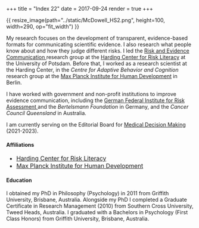 +++
title = "Index 22"
date = 2017-09-24
render = true
+++

<div class="divfr">
{{ resize_image(path="../static/McDowell_HS2.png", height=100, width=290, op="fit_width") }}
<!-- <img src="/McDowell_HS.png" /> -->
</div>

<p class="des">
My research focuses on the development of transparent, evidence-based formats for communicating scientific evidence. I also research what people know about and how they judge different risks. I led the <a href="https://www.hardingcenter.de/en/research/risk-and-evidence-communication">Risk and Evidence Communication </a> research group at the <a href="https://www.hardingcenter.de/en"> Harding Center for Risk Literacy</a> at the University of Potsdam. Before that, I worked as a research scientist at the Harding Center, in the <i>Centre for Adaptive Behavior and Cognition</i> research group at the <a href="https://www.mpib-berlin.mpg.de/en"> Max Planck Institute for Human Development</a> in Berlin. <p>

<p class="des">
I have worked with government and non-profit institutions to improve evidence communication, including the <a href="https://www.bfr.bund.de/en/press_information/2017/45/everyday_risks_at_a_glance___promoting_risk_literate_decisions_with_transparent_visualisations-202478.html">German Federal Institute for Risk Assessment </a> and the <i>Bertelsmann Foundation</i> in Germany, and the <i>Cancer Council Queensland</i> in Australia. <p>

<p class="des">
I am currently serving on the Editorial Board for <a href="https://journals.sagepub.com/editorial-board/MDM">Medical Decision Making</a> (2021-2023). </p>

#### Affiliations 

<ul style=font-size:medium;>
 <li> <a href="https://www.hardingcenter.de/en"> Harding Center for Risk Literacy</a> </li>
 <li> <a href="https://www.mpib-berlin.mpg.de/en"> Max Planck Institute for Human Development</a> </li>
</ul>

#### Education

<p class="des">
I obtained my PhD in Philosophy (Psychology) in 2011 from Griffith University, Brisbane, Australia. Alongside my PhD I completed a Graduate Certificate in Research Management (2010) from Southern Cross University, Tweed Heads, Australia. I graduated with a Bachelors in Psychology (First Class Honors) from Griffith University, Brisbane, Australia.<p>
